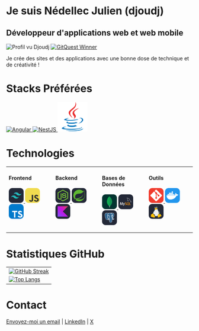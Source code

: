 # Je suis Nédellec Julien (djoudj)
## Développeur d'applications web et web mobile
<p> <img src="https://komarev.com/ghpvc/?username=djoudj-dev&label=Profile%20views&color=0e75b6&style=flat" alt="Profil vu Djoudj" /> <a href="https://gitquest.dev/player/djoudj-dev" target="_blank"> <img src="https://img.shields.io/badge/GitQuest%20Winner-1st%20Place-ffd700" alt="GitQuest Winner"> </a> </p>

Je crée des sites et des applications avec une bonne dose de technique et de créativité !
# Stacks Préférées
<p> <a href="https://angular.io" target="_blank" rel="noopener noreferrer"> <img src="https://github.com/angular/angular/blob/main/adev/src/assets/images/press-kit/angular_icon_gradient.gif" alt="Angular" width="80" height="80"/> </a> <a href="https://nestjs.com" target="_blank" rel="noopener noreferrer"> <img src="https://nestjs.com/img/logo-small.svg" alt="NestJS" width="80" height="80"/> </a> <a href="https://www.java.com" target="_blank" rel="noopener noreferrer"> <img src="https://raw.githubusercontent.com/devicons/devicon/master/icons/java/java-original.svg" alt="Java" width="80" height="80"/> </a> </p>

# Technologies
<table> <tr> <td valign="top" width="25%"> <h4>Frontend</h4> <p> <a href="https://tailwindcss.com/" target="_blank" rel="noopener noreferrer"> <img src="https://github.com/tandpfun/skill-icons/raw/main/icons/TailwindCSS-Dark.svg" alt="Tailwind CSS" width="40" height="40"/> </a> <a href="https://developer.mozilla.org/en-US/docs/Web/JavaScript" target="_blank" rel="noopener noreferrer"> <img src="https://github.com/tandpfun/skill-icons/raw/main/icons/JavaScript.svg" alt="JavaScript" width="40" height="40"/> </a> <a href="https://www.typescriptlang.org/" target="_blank" rel="noopener noreferrer"> <img src="https://github.com/tandpfun/skill-icons/raw/main/icons/TypeScript.svg" alt="TypeScript" width="40" height="40"/> </a> </p> </td> <td valign="top" width="25%"> <h4>Backend</h4> <p> <a href="https://nodejs.org" target="_blank" rel="noopener noreferrer"> <img src="https://github.com/tandpfun/skill-icons/raw/main/icons/NodeJS-Dark.svg" alt="Node.js" width="40" height="40"/> </a> <a href="https://spring.io/" target="_blank" rel="noopener noreferrer"> <img src="https://github.com/tandpfun/skill-icons/raw/main/icons/Spring-Dark.svg" alt="Spring" width="40" height="40"/> </a> <a href="https://kotlinlang.org" target="_blank" rel="noopener noreferrer"> <img src="https://github.com/tandpfun/skill-icons/raw/main/icons/Kotlin-Dark.svg" alt="Kotlin" width="40" height="40"/> </a> </p> </td> <td valign="top" width="25%"> <h4>Bases de Données</h4> <p> <a href="https://www.mongodb.com/" target="_blank" rel="noopener noreferrer"> <img src="https://github.com/tandpfun/skill-icons/raw/main/icons/MongoDB.svg" alt="MongoDB" width="40" height="40"/> </a> <a href="https://www.mysql.com/" target="_blank" rel="noopener noreferrer"> <img src="https://github.com/tandpfun/skill-icons/raw/main/icons/MySQL-Dark.svg" alt="MySQL" width="40" height="40"/> </a> <a href="https://www.postgresql.org" target="_blank" rel="noopener noreferrer"> <img src="https://github.com/tandpfun/skill-icons/raw/main/icons/PostgreSQL-Dark.svg" alt="PostgreSQL" width="40" height="40"/> </a> </p> </td> <td valign="top" width="25%"> <h4>Outils</h4> <p> <a href="https://git-scm.com/" target="_blank" rel="noopener noreferrer"> <img src="https://github.com/tandpfun/skill-icons/raw/main/icons/Git.svg" alt="Git" width="40" height="40"/> </a> <a href="https://www.docker.com/" target="_blank" rel="noopener noreferrer"> <img src="https://github.com/tandpfun/skill-icons/raw/main/icons/Docker.svg" alt="Docker" width="40" height="40"/> </a> <a href="https://www.linux.org/" target="_blank" rel="noopener noreferrer"> <img src="https://github.com/tandpfun/skill-icons/raw/main/icons/Linux-Dark.svg" alt="Linux" width="40" height="40"/> </a> </p> </td> </tr> </table>

# Statistiques GitHub
<table> <tr> <td> <a href="https://git.io/streak-stats"><img src="https://streak-stats.demolab.com?user=djoudj-dev" alt="GitHub Streak" /></a> </td> </tr> <tr> <td> <a href="https://github.com/anuraghazra/github-readme-stats"> <img src="https://github-readme-stats.vercel.app/api/top-langs/?username=djoudj-dev&layout=compact&hide_border=true&theme=dark" alt="Top Langs" /> </a> </td> </tr> </table>

# Contact
<p> <a href="mailto\:nedellec.julien.78@gmail.com">Envoyez-moi un email</a> | <a href="https://www.linkedin.com/in/nedellec-julien/">LinkedIn</a> | <a href="https://x.com/Djoudj_Dev">X</a> </p>
